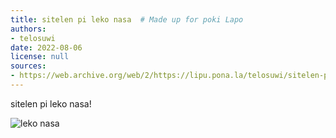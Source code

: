 ```yaml
---
title: sitelen pi leko nasa  # Made up for poki Lapo
authors:
- telosuwi
date: 2022-08-06
license: null
sources:
- https://web.archive.org/web/2/https://lipu.pona.la/telosuwi/sitelen-pi-leko-nasa
---
```


sitelen pi leko nasa!

![leko nasa](https://upload.wikimedia.org/wikipedia/commons/5/55/8-cell-simple.gif)
